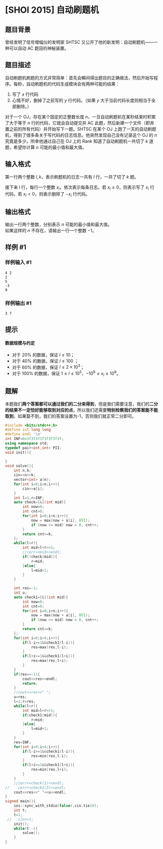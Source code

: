 # [SHOI 2015] 自动刷题机

## 题目背景

曾经发明了信号增幅仪的发明家 SHTSC 又公开了他的新发明：自动刷题机——一种可以自动 AC 题目的神秘装置。

## 题目描述

自动刷题机刷题的方式非常简单：首先会瞬间得出题目的正确做法，然后开始写程序。每秒，自动刷题机的代码生成模块会有两种可能的结果：

1. 写了 $x$ 行代码  
2. 心情不好，删掉了之前写的 $y$ 行代码。（如果 $y$ 大于当前代码长度则相当于全部删除。）

对于一个 OJ，存在某个固定的正整数长度 $n$，一旦自动刷题机在某秒结束时积累了大于等于 $n$ 行的代码，它就会自动提交并 AC 此题，然后新建一个文件（即弃置之前的所有代码）并开始写下一题。SHTSC 在某个 OJ 上跑了一天的自动刷题机，得到了很多条关于写代码的日志信息。他突然发现自己没有记录这个 OJ 的 $n$ 究竟是多少。所幸他通过自己在 OJ 上的 Rank 知道了自动刷题机一共切了 $k$ 道题，希望你计算 $n$ 可能的最小值和最大值。

## 输入格式

第一行两个整数 $l , k$，表示刷题机的日志一共有 $l$ 行，一共了切了 $k$ 题。

接下来 $l$ 行，每行一个整数 $x_i$，依次表示每条日志。若 $x_i \geq 0$，则表示写了 $x_i$ 行代码，若 $x_i \lt 0$，则表示删除了 $-x_i$ 行代码。

## 输出格式

输出一行两个整数，分别表示 $n$ 可能的最小值和最大值。  
如果这样的 $n$ 不存在，请输出一行一个整数 $-1$。

## 样例 #1

### 样例输入 #1

```
4 2
2
5
-3
9
```

### 样例输出 #1

```
3 7
```

## 提示

#### 数据规模与约定

- 对于 $20\%$ 的数据，保证 $l \le 10$；
- 对于 $40\%$ 的数据，保证 $l \le 100$ ；
- 对于 $60\%$ 的数据，保证 $l \le 2 \times 10^3$；
- 对于 $100\%$ 的数据，保证 $1 \leq l \le 10^5$，$-10^9 \le x_i \le 10^9$。

## 题解
本题我们**两个答案都可以通过我们的二分来得到**，但是我们需要注意，我们的**二分的结果不一定恰好能够取到对应的点**，所以我们还需要**特别检察我们的答案能不能取到**，如果娶不到，我们的答案设置为-1，否则我们就正常二分即可。
```cpp
#include <bits/stdc++.h>
#define int long long
#define endl '\n'
int INF=0x3f3f3f3f3f3f3f3f;
using namespace std;
typedef pair<int,int> PII;
void init(){
    
}
void solve(){
    int n,k;
    cin>>n>>k;
    vector<int> a(n);
    for(int i=0;i<n;i++){
        cin>>a[i];
    }    
    int l=1,r=INF;
    auto check=[&](int mid){
        int now=0;
        int cnt=0;
        for(int i=0;i<n;i++){
            now = max(now + a[i], 0ll);
            if (now >= mid) now = 0, cnt++;
        }
        return cnt>=k;
    };
    while(l<r){
        int mid=l+r>>1;
        //cerr<<mid<<endl;
        if(!check(mid)){
            r=mid;
        }else{
            l=mid+1;
        }
    }

    int res=-1;
    int u;
    auto check1=[&](int mid){
        int now=0;
        int cnt=0;
        for(int i=0;i<n;i++){
            now = max(now + a[i], 0ll);
            if (now >= mid) now = 0, cnt++;
        }
        return cnt==k;
    };
    for(int i=0;i<4;i++){
        if(l-i>=1&&check1(l-i)){
            res=max(res,l-i);
        }
        if(l+i>=1&&check1(l+i)){
            res=max(res,l+i);
        }
    }
    if(res==-1){
        cout<<res<<endl;
        return;
    }
    //cout<<res<<" ";
    u=res;
    l=1,r=res;
    while(l<r){
        int mid=l+r>>1;
        if(check1(mid)){
            r=mid;
        }else{
            l=mid+1;
        }
    }
    res=INF;
    for(int i=0;i<4;i++){
        if(l-i>=1&&check1(l-i)){
            res=min(res,l-i);
        }
        if(l+i>=1&&check1(l+i)){
            res=min(res,l+i);
        }
    }
    //cerr<<check(1)<<endl;
//    cerr<<check1(3)<<endl;
    cout<<res<<" "<<u<<endl;
}
signed main(){
    ios::sync_with_stdio(false),cin.tie(0);
    int t;
    t=1;
 //   cin>>t;
    init();
    while(t--){
        solve();
    }
}
```
